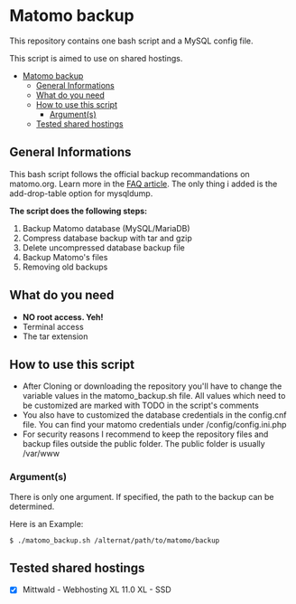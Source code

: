 # Matomo backup

This repository contains one bash script and a MySQL config file.

This script is aimed to use on shared hostings.

- [Matomo backup](#matomo-backup)
  - [General Informations](#general-informations)
  - [What do you need](#what-do-you-need)
  - [How to use this script](#how-to-use-this-script)
    - [Argument(s)](#arguments)
  - [Tested shared hostings](#tested-shared-hostings)

## General Informations

This bash script follows the official backup recommandations on matomo.org. Learn more in the [FAQ article](https://matomo.org/faq/how-to/how-do-i-backup-and-restore-the-matomo-data/).
The only thing i added is the add-drop-table option for mysqldump.

**The script does the following steps:**

1. Backup Matomo database (MySQL/MariaDB)
2. Compress database backup with tar and gzip
3. Delete uncompressed database backup file
4. Backup Matomo's files
5. Removing old backups

## What do you need

- **NO root access. Yeh!**
- Terminal access
- The tar extension

## How to use this script

- After Cloning or downloading the repository you'll have to change the variable values in the matomo_backup.sh file. All values which need to be customized are marked with TODO in the script's comments
- You also have to customized the database credentials in the config.cnf file. You can find your matomo credentials under /config/config.ini.php
- For security reasons I recommend to keep the repository files and backup files outside the public folder. The public folder is usually /var/www

### Argument(s)

There is only one argument. If specified, the path to the backup can be determined.

Here is an Example:

```$ ./matomo_backup.sh /alternat/path/to/matomo/backup```

## Tested shared hostings

- [x] Mittwald - Webhosting XL 11.0 XL - SSD
